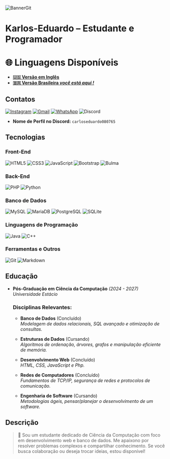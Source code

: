 ![BannerGit](https://github.com/user-attachments/assets/8697d829-8a87-4ded-8c03-0590b10503c9)

# Karlos-Eduardo – Estudante e Programador

# 🌐 Linguagens Disponíveis 
- **[🇺🇸 Versão em Inglês](https://github.com/Karlos-Eduardo-Mrqs/Karlos-Eduardo-Mrqs/blob/main/README.md)**
- **[🇧🇷 Versão Brasileira *você está aqui !*](https://github.com/Karlos-Eduardo-Mrqs/Karlos-Eduardo-Mrqs/blob/main/READMEBR.md)**

## Contatos 
[![Instagram](https://img.shields.io/badge/Instagram-E4405F?style=for-the-badge&logo=instagram&logoColor=white)](https://www.instagram.com/karlosmrqsdev/)
[![Gmail](https://img.shields.io/badge/Gmail-D14836?style=for-the-badge&logo=gmail&logoColor=white)](mailto:cadumcarlos@gmail.com)
[![WhatsApp](https://img.shields.io/badge/WhatsApp-25D366?style=for-the-badge&logo=whatsapp&logoColor=white)](https://wa.me/5521979667744)
![Discord](https://img.shields.io/badge/Discord-7289DA?style=for-the-badge&logo=discord&logoColor=white)
- **Nome de Perfil no Discord:** `carloseduardo080765`

## Tecnologias

### Front-End
![HTML5](https://img.shields.io/badge/HTML5-E34F26?style=for-the-badge&logo=html5&logoColor=white) ![CSS3](https://img.shields.io/badge/CSS3-1572B6?style=for-the-badge&logo=css3&logoColor=white)  ![JavaScript](https://img.shields.io/badge/JavaScript-323330?style=for-the-badge&logo=javascript&logoColor=F7DF1E)  ![Bootstrap](https://img.shields.io/badge/Bootstrap-563D7C?style=for-the-badge&logo=bootstrap&logoColor=white) ![Bulma](https://img.shields.io/badge/bulma-00D0B1?style=for-the-badge&logo=bulma&logoColor=white)

### Back-End
![PHP](https://img.shields.io/badge/PHP-777BB4?style=for-the-badge&logo=php&logoColor=white)  ![Python](https://img.shields.io/badge/Python-3776AB?style=for-the-badge&logo=python&logoColor=white)

### Banco de Dados
![MySQL](https://img.shields.io/badge/MySQL-005C84?style=for-the-badge&logo=mysql&logoColor=white)  ![MariaDB](https://img.shields.io/badge/MariaDB-003545?style=for-the-badge&logo=mariadb&logoColor=white) ![PostgreSQL](https://img.shields.io/badge/PostgreSQL-316192?style=for-the-badge&logo=postgresql&logoColor=white)  ![SQLite](https://img.shields.io/badge/sqlite-%2307405e.svg?style=for-the-badge&logo=sqlite&logoColor=white)

### Linguagens de Programação
![Java](https://img.shields.io/badge/Java-ED8B00?style=for-the-badge&logo=openjdk&logoColor=white) ![C++](https://img.shields.io/badge/C%2B%2B-00599C?style=for-the-badge&logo=c%2B%2B&logoColor=white)  

### Ferramentas e Outros
![Git](https://img.shields.io/badge/Git-F05032?style=for-the-badge&logo=git&logoColor=white) ![Markdown](https://img.shields.io/badge/Markdown-000000?style=for-the-badge&logo=markdown&logoColor=white)

## Educação
- **Pós-Graduação em Ciência da Computação** *(2024 - 2027)*  
  _Universidade Estácio_  
  ### Disciplinas Relevantes:  

  - **Banco de Dados** (Concluído)  
    _Modelagem de dados relacionais, SQL avançado e otimização de consultas._  

  - **Estruturas de Dados** (Cursando)  
    _Algoritmos de ordenação, árvores, grafos e manipulação eficiente de memória._  

  - **Desenvolvimento Web** (Concluído)  
    _HTML, CSS, JavaScript e Php._  

  - **Redes de Computadores** (Concluído)  
    _Fundamentos de TCP/IP, segurança de redes e protocolos de comunicação._  

  - **Engenharia de Software** (Cursando)  
    _Metodologias ágeis, pensar/planejar o desenvolvimento de um software._
    
## Descrição 
> 🚀 Sou um estudante dedicado de Ciência da Computação com foco em desenvolvimento web e banco de dados. Me apaixono por resolver problemas complexos e compartilhar conhecimento. Se você busca colaboração ou deseja trocar ideias, estou disponível!
